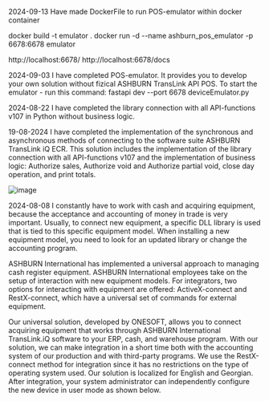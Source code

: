 2024-09-13
Have made DockerFile to run POS-emulator within docker container

docker build -t emulator .
docker run -d --name ashburn_pos_emulator -p 6678:6678 emulator

http://localhost:6678/
http://localhost:6678/docs

2024-09-03
I have completed POS-emulator. It provides you to develop your own solution without fizical ASHBURN TransLink API POS.
To start the emulator - run this command: fastapi dev --port 6678 deviceEmulator.py


2024-08-22
I have completed the library connection with all API-functions v107 in Python without business logic.

19-08-2024
I have completed the implementation of the synchronous and asynchronous methods of connecting to the software suite ASHBURN TransLink iQ ECR. This solution includes the implementation of the library connection with all API-functions v107 and the implementation of business logic: Authorize sales, Authorize void and Authorize partial void, close day operation, and print totals. 

![image](https://github.com/user-attachments/assets/8096d122-4f67-45f6-a84e-bd293fd421f8)

2024-08-08
I constantly have to work with cash and acquiring equipment, because the acceptance and accounting of money in trade is very important. Usually, to connect new equipment, a specific DLL library is used that is tied to this specific equipment model. When installing a new equipment model, you need to look for an updated library or change the accounting program.
 
ASHBURN International has implemented a universal approach to managing cash register equipment. ASHBURN International employees take on the setup of interaction with new equipment models. For integrators, two options for interacting with equipment are offered: ActiveX-connect and RestX-connect, which have a universal set of commands for external equipment.

Our universal solution, developed by ONESOFT, allows you to connect acquiring equipment that works through ASHBURN International TransLink.iQ software to your ERP, cash, and warehouse program. With our solution, we can make integration in a short time both with the accounting system of our production and with third-party programs.
We use the RestX-connect method for integration since it has no restrictions on the type of operating system used. 
Our solution is localized for English and Georgian. After integration, your system administrator can independently configure the new device in user mode as shown below.


